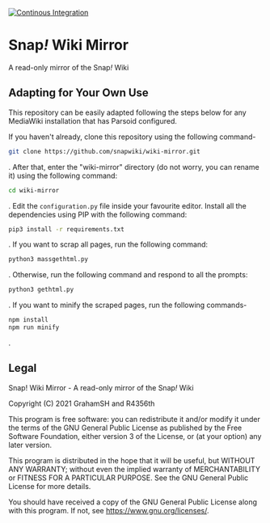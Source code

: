 [![Continous Integration](https://github.com/snapwiki/wiki-mirror/actions/workflows/lint.yml/badge.svg)](https://github.com/snapwiki/wiki-mirror/actions/workflows/lint.yml)
# Snap<i>!</i> Wiki Mirror
A read-only mirror of the Snap<i>!</i> Wiki

## Adapting for Your Own Use
This repository can be easily adapted following the steps below for any MediaWiki installation that has Parsoid configured.


If you haven't already, clone this repository using the following command-

```Bash
git clone https://github.com/snapwiki/wiki-mirror.git
```
. After that, enter the "wiki-mirror" directory (do not worry, you can rename it) using the following command:
```Bash
cd wiki-mirror
```
. Edit the ``configuration.py`` file inside your favourite editor. Install all the dependencies using PIP with the following command:

```Bash
pip3 install -r requirements.txt
```
. If you want to scrap all pages, run the following command:

```Bash
python3 massgethtml.py
```
. Otherwise, run the following command and respond to all the prompts:

```Bash
python3 gethtml.py
```
. If you want to minify the scraped pages, run the following commands-
```Bash
npm install
npm run minify
```
.

## Legal
Snap! Wiki Mirror - A read-only mirror of the Snap<i>!</i> Wiki

Copyright (C) 2021 GrahamSH and R4356th

This program is free software: you can redistribute it and/or modify it under the terms of the GNU General Public License as published by the Free Software Foundation, either version 3 of the License, or (at your option) any later version.

This program is distributed in the hope that it will be useful, but WITHOUT ANY WARRANTY; without even the implied warranty of MERCHANTABILITY or FITNESS FOR A PARTICULAR PURPOSE. See the GNU General Public License for more details.

You should have received a copy of the GNU General Public License along with this program. If not, see https://www.gnu.org/licenses/.

